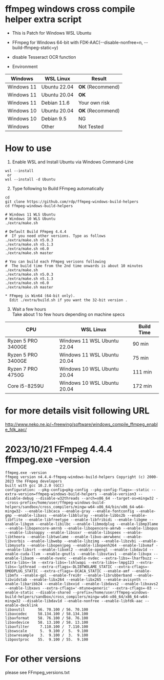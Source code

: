 # ffmpeg windows cross compile helper extra script

* This is Patch for Windows WSL Ubuntu
* FFmpeg for Windows 64-bit with FDK-AAC(--disable-nonfree=n, --build-ffmpeg-static=y)
* disable Tesseract OCR function

* Environment

|  Windows | WSL Linux | Result |
| ---- | ---- | ---- |
| Windows 11 | Ubuntu 22.04 | **OK** (Recommend) |
| Windows 11 | Ubuntu 20.04 | **OK** |
| Windows 11 | Debian 11.6 | Your own risk |
| Windows 10 | Ubuntu 20.04 | **OK** (Recommend) |
| Windows 10 | Debian 9.5 | NG |
| Windows | Other | Not Tested |

# How to use
1) Enable WSL and Install Ubuntu via Windows Command-Line  
```
wsl --install
 or
wsl --install -d Ubuntu
```
2) Type following to Build FFmpeg automatically  
```
cd
git clone https://github.com/rdp/ffmpeg-windows-build-helpers
cd ffmpeg-windows-build-helpers

# Windows 11 WLS Ubuntu
# Windows 10 WLS Ubuntu
./extra/make.sh

# Default Build FFmpeg 4.4.4
#  If you need other versions. Type as follows
./extra/make.sh n5.0.3
./extra/make.sh n5.1.3
./extra/make.sh n6.0
./extra/make.sh master

# You can build each FFmpeg verisons following
#  The build time from the 2nd time onwards is about 10 minutes
./extra/make.sh
./extra/make.sh n5.0.3
./extra/make.sh n5.1.3
./extra/make.sh n6.0
./extra/make.sh master

* FFmpeg is Win64 (64-bit only).
  Edit ./extra/build.sh if you want the 32-bit version .
```
3) Wait a few hours  
Take about 1 to few hours depending on machine specs  

|  CPU | WSL Linux | Build Time |
| ---- | ---- | ---- |
| Ryzen 5 PRO 3400GE | Windows 11 WSL Ubuntu 22.04 | 90 min |
| Ryzen 5 PRO 3400GE | Windows 11 WSL Ubuntu 20.04 | 75 min |
| Ryzen 7 PRO 4750G | Windows 10 WSL Ubuntu 20.04 | 111 min |
| Core i5-8259U | Windows 10 WSL Ubuntu 20.04 | 172 min |

# for more details visit following URL  
http://www.neko.ne.jp/~freewing/software/windows_compile_ffmpeg_enable_fdk_aac/

# 2023/10/21 FFmpeg 4.4.4 ffmpeg.exe -version
```
ffmpeg.exe -version
ffmpeg version n4.4.4-ffmpeg-windows-build-helpers Copyright (c) 2000-2023 the FFmpeg developers
built with gcc 10.2.0 (GCC)
configuration: --pkg-config=pkg-config --pkg-config-flags=--static --extra-version=ffmpeg-windows-build-helpers --enable-version3 --disable-debug --disable-w32threads --arch=x86_64 --target-os=mingw32 --cross-prefix=/home/user/ffmpeg-windows-build-helpers/sandbox/cross_compilers/mingw-w64-x86_64/bin/x86_64-w64-mingw32- --enable-libcaca --enable-gray --enable-fontconfig --enable-gmp --enable-libass --enable-libbluray --enable-libbs2b --enable-libflite --enable-libfreetype --enable-libfribidi --enable-libgme --enable-libgsm --enable-libilbc --enable-libmodplug --enable-libmp3lame --enable-libopencore-amrnb --enable-libopencore-amrwb --enable-libopus --enable-libsnappy --enable-libsoxr --enable-libspeex --enable-libtheora --enable-libtwolame --enable-libvo-amrwbenc --enable-libvorbis --enable-libwebp --enable-libzimg --enable-libzvbi --enable-libmysofa --enable-libopenjpeg --enable-libopenh264 --enable-libvmaf --enable-libsrt --enable-libxml2 --enable-opengl --enable-libdav1d --enable-cuda-llvm --enable-gnutls --enable-libsvtav1 --enable-libvpx --enable-libaom --enable-nvenc --enable-nvdec --extra-libs=-lharfbuzz --extra-libs=-lm --extra-libs=-lshlwapi --extra-libs=-lmpg123 --extra-libs=-lpthread --extra-cflags=-DLIBTWOLAME_STATIC --extra-cflags=-DMODPLUG_STATIC --extra-cflags=-DCACA_STATIC --enable-amf --enable-libmfx --enable-gpl --enable-frei0r --enable-librubberband --enable-libvidstab --enable-libx264 --enable-libx265 --enable-avisynth --enable-libaribb24 --enable-libxvid --enable-libdavs2 --enable-libxavs2 --enable-libxavs --extra-cflags='-mtune=generic' --extra-cflags=-O3 --enable-static --disable-shared --prefix=/home/user/ffmpeg-windows-build-helpers/sandbox/cross_compilers/mingw-w64-x86_64/x86_64-w64-mingw32 --disable-libdav1d --enable-nonfree --enable-libfdk-aac --enable-decklink
libavutil      56. 70.100 / 56. 70.100
libavcodec     58.134.100 / 58.134.100
libavformat    58. 76.100 / 58. 76.100
libavdevice    58. 13.100 / 58. 13.100
libavfilter     7.110.100 /  7.110.100
libswscale      5.  9.100 /  5.  9.100
libswresample   3.  9.100 /  3.  9.100
libpostproc    55.  9.100 / 55.  9.100
```

# For other versions
please see FFmpeg_versions.txt  

